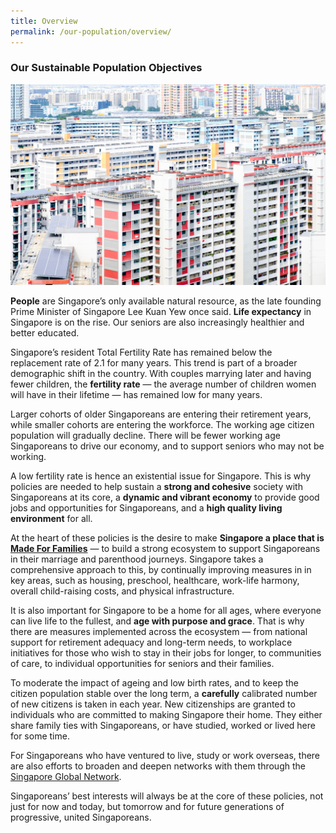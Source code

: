 ```yaml
---
title: Overview
permalink: /our-population/overview/
---
```


### Our Sustainable Population Objectives

![Public housing in Singapore, image by iStock](/images/stock-image-10.jpg)

**People** are Singapore’s only available natural resource, as the late founding Prime Minister of Singapore Lee Kuan Yew once said. **Life expectancy** in Singapore is on the rise. Our seniors are also increasingly healthier and better educated.

Singapore’s resident Total Fertility Rate has remained below the replacement rate of 2.1 for many years. This trend is part of a broader demographic shift in the country. With couples marrying later and having fewer children, the **fertility rate** — the average number of children women will have in their lifetime — has remained low for many years.

Larger cohorts of older Singaporeans are entering their retirement years, while smaller cohorts are entering the workforce. The working age citizen population will gradually decline. There will be fewer working age Singaporeans to drive our economy, and to support seniors who may not be working.

A low fertility rate is hence an existential issue for Singapore. This is why policies are needed to help sustain a **strong and cohesive** society with Singaporeans at its core, a **dynamic and vibrant economy** to provide good jobs and opportunities for Singaporeans, and a **high quality living environment** for all.

At the heart of these policies is the desire to make **Singapore a place that is [Made For Families](https://www.go.gov.sg/madeforfamilies)** — to build a strong ecosystem to support Singaporeans in their marriage and parenthood journeys. Singapore takes a comprehensive approach to this, by continually improving measures in in key areas, such as housing, preschool, healthcare, work-life harmony, overall child-raising costs, and physical infrastructure. 

It is also important for Singapore to be a home for all ages, where everyone can live life to the fullest, and **age with purpose and grace**. That is why there are measures implemented across the ecosystem — from national support for retirement adequacy and long-term needs, to workplace initiatives for those who wish to stay in their jobs for longer, to communities of care, to individual opportunities for seniors and their families.

To moderate the impact of ageing and low birth rates, and to keep the citizen population stable over the long term, a **carefully** calibrated number of new citizens is taken in each year. New citizenships are granted to individuals who are committed to making Singapore their home. They either share family ties with Singaporeans, or have studied, worked or lived here for some time. 

For Singaporeans who have ventured to live, study or work overseas, there are also efforts to broaden and deepen networks with them through the [Singapore Global Network](https://singaporeglobalnetwork.gov.sg/). 

Singaporeans’ best interests will always be at the core of these policies, not just for now and today, but tomorrow and for future generations of progressive, united Singaporeans.
